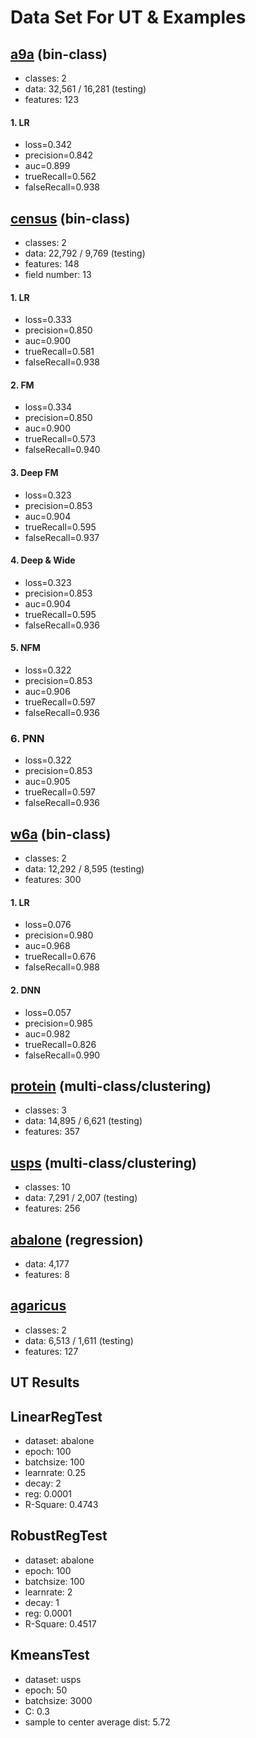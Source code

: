 # Data Set For UT & Examples

## [a9a](https://www.csie.ntu.edu.tw/~cjlin/libsvmtools/datasets/binary.html#a9a) (bin-class)
- classes: 2
- data: 32,561 / 16,281 (testing)
- features: 123

#### 1. LR
- loss=0.342
- precision=0.842
- auc=0.899
- trueRecall=0.562
- falseRecall=0.938


## [census](https://archive.ics.uci.edu/ml/datasets/Census+Income) (bin-class)
- classes: 2
- data: 22,792 / 9,769 (testing)
- features: 148
- field number: 13

#### 1. LR
- loss=0.333
- precision=0.850
- auc=0.900
- trueRecall=0.581
- falseRecall=0.938

#### 2. FM
- loss=0.334
- precision=0.850
- auc=0.900
- trueRecall=0.573
- falseRecall=0.940

#### 3. Deep FM
- loss=0.323
- precision=0.853
- auc=0.904
- trueRecall=0.595
- falseRecall=0.937

#### 4. Deep & Wide
- loss=0.323
- precision=0.853
- auc=0.904
- trueRecall=0.595
- falseRecall=0.936

#### 5. NFM
- loss=0.322
- precision=0.853
- auc=0.906
- trueRecall=0.597
- falseRecall=0.936

### 6. PNN
- loss=0.322
- precision=0.853
- auc=0.905
- trueRecall=0.597
- falseRecall=0.936

## [w6a](https://www.csie.ntu.edu.tw/~cjlin/libsvmtools/datasets/binary.html#w6a) (bin-class)
- classes: 2
- data: 12,292 / 8,595 (testing)
- features: 300

#### 1. LR
- loss=0.076
- precision=0.980
- auc=0.968
- trueRecall=0.676
- falseRecall=0.988

#### 2. DNN
- loss=0.057
- precision=0.985
- auc=0.982
- trueRecall=0.826
- falseRecall=0.990

## [protein](https://www.csie.ntu.edu.tw/~cjlin/libsvmtools/datasets/multiclass.html#protein) (multi-class/clustering)
- classes: 3
- data: 14,895 / 6,621 (testing)
- features: 357


## [usps](https://www.csie.ntu.edu.tw/~cjlin/libsvmtools/datasets/multiclass.html#usps) (multi-class/clustering)
- classes: 10
- data: 7,291 / 2,007 (testing)
- features: 256


## [abalone](https://www.csie.ntu.edu.tw/~cjlin/libsvmtools/datasets/regression.html#abalone) (regression)
- data: 4,177
- features: 8


## [agaricus](https://github.com/dmlc/xgboost/tree/master/demo/data)
- classes: 2
- data: 6,513 / 1,611 (testing)
- features: 127



## UT Results

## LinearRegTest
- dataset: abalone
- epoch: 100
- batchsize: 100
- learnrate: 0.25
- decay: 2
- reg: 0.0001
- R-Square: 0.4743

## RobustRegTest
- dataset: abalone
- epoch: 100
- batchsize: 100
- learnrate: 2
- decay: 1
- reg: 0.0001
- R-Square: 0.4517

## KmeansTest
- dataset: usps
- epoch: 50
- batchsize: 3000
- C: 0.3
- sample to center average dist: 5.72
